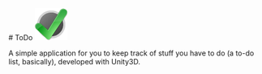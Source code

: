 <p>
	# ToDo <img src="/Assets/Resources/Release/Icon.png?raw=true" style="width:64px; height 64px;" alt="ToDo Icon"/>
</p>
A simple application for you to keep track of stuff you have to do (a to-do list, basically), developed with Unity3D.
